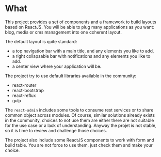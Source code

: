 What
====

This project provides a set of components and a framework to build layouts based on ReactJS. You will be able to plug many applications as you want: blog, media or cms management into one coherent layout.

The default layout is quite standard:

 - a top navigation bar with a main title, and any elements you like to add.
 - a right collapsable bar with notifications and any elements you like to add.
 - a center view where your application will be.

The project try to use default libraries available in the community:

 - react-router
 - react-bootstrap
 - react-reflux
 - gulp

The ``react-admin`` includes some tools to consume rest services or to share common object across modules. Of course, similar solutions already exists in the community, choices to not use them are either there are not suitable for the use case or a lack of understanding. Anyway the projet is not stable, so it is time to review and challenge those choices.

The project also include some ReactJS components to work with form and build table. You are not force to use them, just check them and make your choice.



